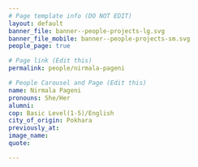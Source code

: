 ```yaml
---
# Page template info (DO NOT EDIT)
layout: default
banner_file: banner--people-projects-lg.svg
banner_file_mobile: banner--people-projects-sm.svg
people_page: true

# Page link (Edit this)
permalink: people/nirmala-pageni

# People Carousel and Page (Edit this)
name: Nirmala Pageni
pronouns: She/Her
alumni: 
cop: Basic Level(1-5)/English
city_of_origin: Pokhara
previously_at: 
image_name:
quote: 

---
```

